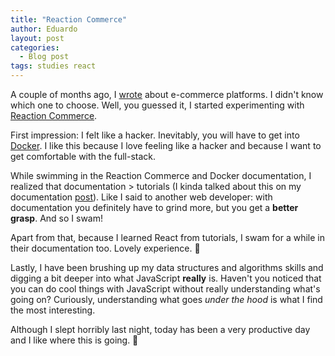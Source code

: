 ```yaml
---
title: "Reaction Commerce"
author: Eduardo
layout: post
categories:
  - Blog post
tags: studies react
---
```


A couple of months ago, I [wrote]({{site.url}}/e-commerce) about e-commerce platforms. I didn't know which one to choose. Well, you guessed it, I started experimenting with [Reaction Commerce](https://reactioncommerce.com).

First impression: I felt like a hacker. Inevitably, you will have to get into [Docker](https://www.docker.com/). I like this because I love feeling like a hacker and because I want to get comfortable with the full-stack.

While swimming in the Reaction Commerce and Docker documentation, I realized that documentation > tutorials (I kinda talked about this on my documentation [post]({{site.url}}/using-documentation)). Like I said to another web developer: with documentation you definitely have to grind more, but you get a **better grasp**. And so I swam!

Apart from that, because I learned React from tutorials, I swam for a while in their documentation too. Lovely experience. 💙

Lastly, I have been brushing up my data structures and algorithms skills and digging a bit deeper into what JavaScript **really** is. Haven't you noticed that you can do cool things with JavaScript without really understanding what's going on? Curiously, understanding what goes _under the hood_ is what I find the most interesting.

Although I slept horribly last night, today has been a very productive day and I like where this is going. 🚀
